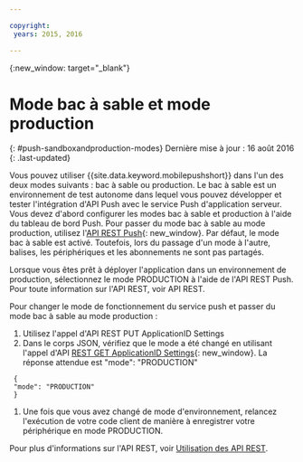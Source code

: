 ```yaml
---

copyright:
 years: 2015, 2016

---
```


{:new_window: target="_blank"}
# Mode bac à sable et mode production
{: #push-sandboxandproduction-modes}
Dernière mise à jour : 16 août 2016
{: .last-updated}

Vous pouvez utiliser {{site.data.keyword.mobilepushshort}} dans l'un des deux modes suivants : bac à sable ou production. Le bac à sable est un environnement de test autonome dans lequel vous pouvez développer et tester l'intégration d'API Push avec le service Push
d'application serveur. Vous devez d'abord configurer les modes bac à sable et production à l'aide du tableau de bord Push. Pour passer du mode bac à sable au mode production, utilisez l'[API REST Push](https://mobile.{DomainName}/imfpushrestapidocs/){: new_window}. Par défaut, le mode bac à sable est activé. Toutefois, lors du passage d'un mode à l'autre, balises, les périphériques et les abonnements ne sont pas partagés.


Lorsque vous êtes prêt à déployer l'application dans un environnement de production, sélectionnez le mode PRODUCTION à l'aide de l'API REST Push. Pour toute information sur l'API REST, voir API REST.

Pour changer le mode de fonctionnement du service push et passer du mode bac à sable au mode production :

1. Utilisez l'appel d'API REST PUT ApplicationID Settings
2. Dans le corps JSON, vérifiez que le mode a été changé en utilisant l'appel d'API [REST GET ApplicationID Settings](https://mobile.{DomainName}/imfpushrestapidocs/){: new_window}. La réponse attendue est "mode": "PRODUCTION"
```
 { 
 "mode": "PRODUCTION"
 }
```
1. Une fois que vous avez changé de mode d'environnement, relancez l'exécution de votre code client de manière à enregistrer votre périphérique en mode PRODUCTION.

Pour plus d'informations sur l'API REST, voir [Utilisation des API REST](t_restapi.html).

